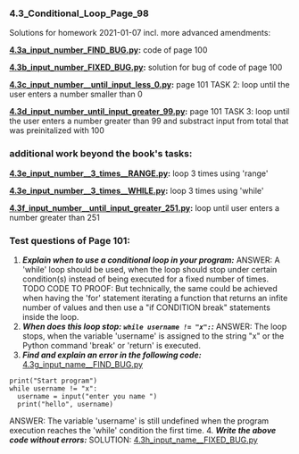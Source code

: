 ### 4.3_Conditional_Loop_Page_98
Solutions for homework 2021-01-07 incl. more advanced amendments:

**[4.3a_input_number_FIND_BUG.py](4.3a_input_number_FIND_BUG.py):** code of page 100

**[4.3b_input_number_FIXED_BUG.py](4.3b_input_number_FIXED_BUG.py):** solution for bug of code of page 100

**[4.3c_input_number__until_input_less_0.py](4.3c_input_number__until_input_less_0.py):** page 101 TASK 2: loop until the user enters a number smaller than 0

**[4.3d_input_number_until_input_greater_99.py](4.3d_input_number_until_input_greater_99.py):** page 101 TASK 3: loop until the user enters a number greater than 99 and substract input from total that was preinitalized with 100


### additional work beyond the book's tasks:
**[4.3e_input_number__3_times__RANGE.py](4.3e_input_number__3_times__RANGE.py):** loop 3 times using 'range'

**[4.3e_input_number__3_times__WHILE.py](4.3e_input_number__3_times__WHILE.py):** loop 3 times using 'while'

**[4.3f_input_number__until_input_greater_251.py](4.3f_input_number__until_input_greater_251.py):** loop until user enters a number greater than 251


### Test questions of Page 101:
1. ***Explain when to use a conditional loop in your program:*** ANSWER: A 'while' loop should be used, when the loop should stop under certain condition(s) instead of being executed for a fixed number of times. TODO CODE TO PROOF: But technically, the same could be achieved when having the 'for' statement iterating a function that returns an infite number of values and then use a "if CONDITION break" statements inside the loop.
2. ***When does this loop stop: `while username != "x":`:*** ANSWER: The loop stops, when the variable 'username' is assigned to the string "x" or the Python command 'break' or 'return' is executed.
3. ***Find and explain an error in the following code:***
[4.3g_input_name__FIND_BUG.py](4.3g_input_name__FIND_BUG.py)
```
print("Start program")
while username != "x":
  username = input("enter you name ")
  print("hello", username)
```  
ANSWER: The variable 'username' is still undefined when the program execution reaches the 'while' condition the first time.
4. ***Write the above code without errors:***
SOLUTION: [4.3h_input_name__FIXED_BUG.py](4.3h_input_name__FIXED_BUG.py)
